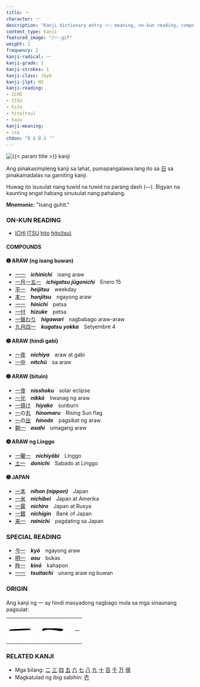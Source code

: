```yaml
---
title: 一
character: 一
description: "Kanji dictionary entry 一: meaning, on-kun reading, compounds, origin, related kanji"
content_type: kanji
featured_image: "/一.gif"
weight: 1
frequency: 2
kanji-radical: 一
kanji-grade: 1
kanji-strokes: 1
kanji-class: Jōyō
kanji-jlpt: N5
kanji-reading:
- ICHI
- ITSU
- hito
- hito(tsu)
- kazu
kanji-meaning:
- isa
chōon: "Ō ō Ū ū ’"
---
```

[//]: # (Don't edit the line below.)
<img class="kanji" alt="{{< param title >}} kanji" src="{{< param title >}}.gif">

Ang pinakasimpleng kanji sa lahat, pumapangalawa lang ito sa [日](../日) sa pinakamadalas na gamiting kanji.

Huwag ito isusulat nang tuwid na tuwid na parang dash (―). Bigyan na kaunting angat habang sinusulat nang pahalang.

**Mnemonic:** "Isang guhit."

### ON-KUN READING

[//]: # (Don't edit the line below. ON-KUN READING code is automatically generated.)
- [ICHI](../../kanji-reading/ichi) [ITSU](../../kanji-reading/itsu) [hito](../../kanji-reading/hito) [hito(tsu)](../../kanji-reading/hito(tsu))

#### COMPOUNDS

#### ➊ **ARAW** (ng isang buwan)
  - [一](../一)[一](../一)　***ichinichi***　isang araw
  - [一](../一)[月](../月)[一](../一)[五](../五)[一](../一)　***ichigatsu jūgonichi***　Enero 15
  - [平](../平)[一](../一)　***heijitsu***　weekday
  - [本](../本)[一](../一)　***honjitsu***　ngayong araw 
  - [一](../一)[一](../一)　***hinichi***　petsa
  - [一](../一)[付](../付)　***hizuke***　petsa
  - [一](../一)[替わり](../替)　***higawari***　nagbabago araw-araw
  - [九](../九)[月](../月)[四](../四)[一](../一)　***kugatsu yokka***　Setyembre 4
  

#### ➋ **ARAW** (hindi gabi)
  - [一](../一)[夜](../夜)　***nichiya***　araw at gabi
  - [一](../一)[中](../中)　***nitchū***　sa araw
  
#### ➌ **ARAW** (bituin)
  - [一](../一)[食](../食)　***nisshoku***　solar eclipse
  - [一](../一)[光](../光)　***nikkō***　liwanag ng araw
  - [一](../一)[焼け](../焼)　***hiyake***　sunburn
  - [一](../一)の[丸](../丸)　***hinomaru***　Rising Sun flag
  - [一](../一)の[出](../出)　***hinode***　pagsikat ng araw
  - [朝](../朝)[一](../一)　***asahi***　umagang araw

#### ➍ **ARAW** ng Linggo
  - [一](../一)[曜](../曜)[一](../一)　***nichiyōbi***　Linggo
  - [土](../土)[一](../一)　***donichi***　Sabado at Linggo

#### ➎ **JAPAN**
  - [一](../一)[本](../本)　***nihon (nippon)***　Japan
  - [一](../一)[米](../米)　***nichibei***　Japan at Amerika
  - [一](../一)[露](../露)　***nichiro***　Japan at Rusya
  - [一](../一)[銀](../銀)　***nichigin***　Bank of Japan
  - [来](../来)[一](../一)　***rainichi***　pagdating sa Japan

### SPECIAL READING
  - [今](../今)[一](../一)　***kyō***　ngayong araw
  - [明](../明)[一](../一)　***asu***　bukas
  - [昨](../昨)[一](../一)　***kinō***　kahapon
  - [一](../一)[一](../一)　***tsuitachi***　unang araw ng buwan

### ORIGIN

Ang kanji ng 一 ay hindi masyadong nagbago mula sa mga sinaunang pagsulat:

<table class="kanji-table"><tr><td>
<img src="60px-一-hanjian.svg.png">
</td><td></td><td>
<img src="60px-一-slip.svg.png">
</td><td></td>
<td class="kanji-origin">一</td>
</tr></table>

### RELATED KANJI

- Mga bilang: [二](../二) [三](../三) [四](../五) [五](../五) [六](../七) [七](../七) [八](../八) [九](../九) [十](../十) [百](../百) [千](../千) [万](../万) [億](../億)
- Magkatulad ng ibig sabihin: [壱](../壱)